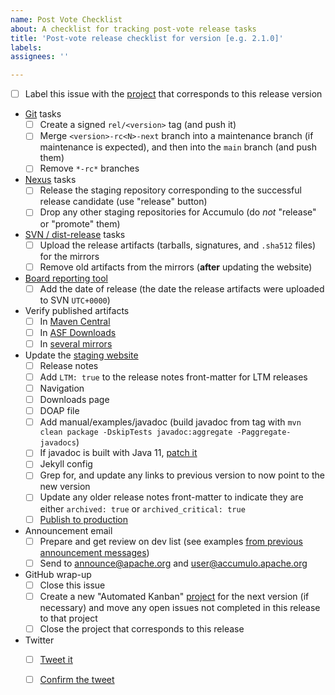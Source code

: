 ```yaml
---
name: Post Vote Checklist
about: A checklist for tracking post-vote release tasks
title: 'Post-vote release checklist for version [e.g. 2.1.0]'
labels:
assignees: ''

---
```


- [ ] Label this issue with the [project](https://github.com/apache/accumulo/projects) that corresponds to this release version
- [Git](https://github.com/apache/accumulo) tasks
  - [ ] Create a signed `rel/<version>` tag (and push it)
  - [ ] Merge `<version>-rc<N>-next` branch into a maintenance branch (if maintenance is expected),
        and then into the `main` branch (and push them)
  - [ ] Remove `*-rc*` branches
- [Nexus](https://repository.apache.org) tasks
  - [ ] Release the staging repository corresponding to the successful release candidate (use "release" button)
  - [ ] Drop any other staging repositories for Accumulo (do *not* "release" or "promote" them)
- [SVN / dist-release](https://dist.apache.org/repos/dist/release/accumulo) tasks
  - [ ] Upload the release artifacts (tarballs, signatures, and `.sha512` files) for the mirrors
  - [ ] Remove old artifacts from the mirrors (**after** updating the website)
- [Board reporting tool](https://reporter.apache.org/addrelease?accumulo)
  - [ ] Add the date of release (the date the release artifacts were uploaded to SVN `UTC+0000`)
- Verify published artifacts
  - [ ] In [Maven Central](https://repo1.maven.org/maven2/org/apache/accumulo/accumulo-core/)
  - [ ] In [ASF Downloads](https://downloads.apache.org/accumulo)
  - [ ] In [several mirrors](https://www.apache.org/dyn/closer.lua/accumulo)
- Update the [staging website](https://accumulo.staged.apache.org/)
  - [ ] Release notes
  - [ ] Add `LTM: true` to the release notes front-matter for LTM releases
  - [ ] Navigation
  - [ ] Downloads page
  - [ ] DOAP file
  - [ ] Add manual/examples/javadoc (build javadoc from tag with `mvn clean package -DskipTests javadoc:aggregate -Paggregate-javadocs`)
  - [ ] If javadoc is built with Java 11, [patch it](https://github.com/apache/accumulo/blob/main/contrib/javadoc11.patch)
  - [ ] Jekyll config
  - [ ] Grep for, and update any links to previous version to now point to the new version
  - [ ] Update any older release notes front-matter to indicate they are either `archived: true` or `archived_critical: true`
  - [ ] [Publish to production](https://github.com/apache/accumulo-website#publishing-staging-to-production)
- Announcement email
  - [ ] Prepare and get review on dev list (see examples [from previous announcement messages](https://lists.apache.org/list.html?announce@apache.org:gte=1d:accumulo))
  - [ ] Send to announce@apache.org and user@accumulo.apache.org
- GitHub wrap-up
  - [ ] Close this issue
  - [ ] Create a new "Automated Kanban" [project](https://github.com/apache/accumulo/projects) for the next version (if necessary) and move any open issues not completed in this release to that project
  - [ ] Close the project that corresponds to this release
- Twitter
  - [ ] [Tweet it](https://tweetdeck.twitter.com)
  - [ ] [Confirm the tweet](https://twitter.com/ApacheAccumulo)

